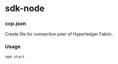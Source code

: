 # sdk-node

### ccp.json

Create file for connection peer of Hyperledger Fabric.

### Usage

```
npm start
```